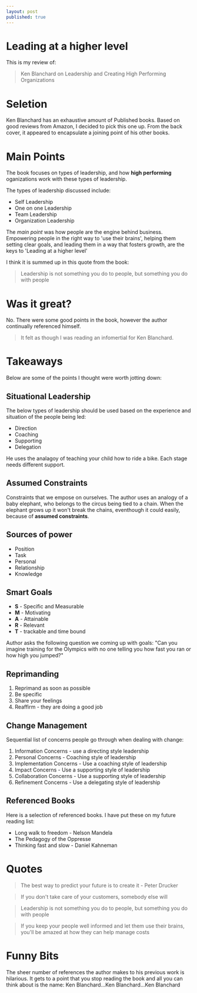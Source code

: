 ```yaml
---
layout: post
published: true
---
```


# Leading at a higher level

This is my review of:
>  Ken Blanchard on Leadership and Creating High Performing Organizations

# Seletion

Ken Blanchard has an exhaustive amount of Published books.  Based on good reviews from Amazon, I decided to pick this one up.  From the back cover, it appeared to encapsulate a joining point of his other books.

# Main Points

The book focuses on types of leadership, and how **high performing** oganizations work with these types of leadership.

The types of leadership discussed include:

* Self Leadership
* One on one Leadership
* Team Leadership
* Organization Leadership

The *main point* was how people are the engine behind business.  Empowering people in the right way to 'use their brains', helping them setting clear goals, and leading them in a way that fosters growth, are the keys to 'Leading at a higher level'

I think it is summed up in this quote from the book:

> Leadership is not something you do to people, but something you do with people

# Was it great?

No.  There were some good points in the book, however the author continually referenced himself.  

> It felt as though I was reading an infomertial for Ken Blanchard.

# Takeaways

Below are some of the points I thought were worth jotting down:

## Situational Leadership

The below types of leadership should be used based on the experience and situation of the people being led: 

* Direction
* Coaching
* Supporting
* Delegation

He uses the analagoy of teaching your child how to ride a bike.  Each stage needs different support.

## Assumed Constraints
Constraints that we empose on ourselves.  The author uses an analogy of a baby elephant, who belongs to the circus being tied to a chain.  When the elephant grows up it won't break the chains, eventhough it could easily, because of **assumed constraints**.

## Sources of power

* Position
* Task
* Personal
* Relationship
* Knowledge

## Smart Goals

* **S** - Specific and Measurable
* **M** - Motivating
* **A** - Attainable
* **R** - Relevant
* **T** - trackable and time bound

Author asks the following question we coming up with goals: "Can you imagine training for the Olympics with no one telling you how fast you ran or how high you jumped?"

## Reprimanding

1. Reprimand as soon as possible
2. Be specific
3. Share your feelings
4. Reaffirm - they are doing a good job

## Change Management
Sequential list of concerns people go through when dealing with change:

1. Information Concerns - use a directing style leadership
2. Personal Concerns - Coaching style of leadership
3. Implementation Concerns - Use a coaching style of leadership
4. Impact Concerns - Use a supporting style of leadership
5. Collaboration Concerns - Use a supporting style of leadership
6. Refinement Concerns - Use a delegating style of leadership

## Referenced Books
Here is a selection of referenced books.  I have put these on my future reading list:
* Long walk to freedom - Nelson Mandela
* The Pedagogy of the Oppresse
* Thinking fast and slow - Daniel Kahneman

# Quotes

> The best way to predict your future is to create it - Peter Drucker

> If you don't take care of your customers, somebody else will

> Leadership is not something you do to people, but something you do with people

> If you keep your people well informed and let them use their brains, you'll be amazed at how they can help manage costs

# Funny Bits

The sheer number of references the author makes to his previous work is hilarious.  It gets to a point that you stop reading the book and all you can think about is the name: Ken Blanchard...Ken Blanchard...Ken Blanchard